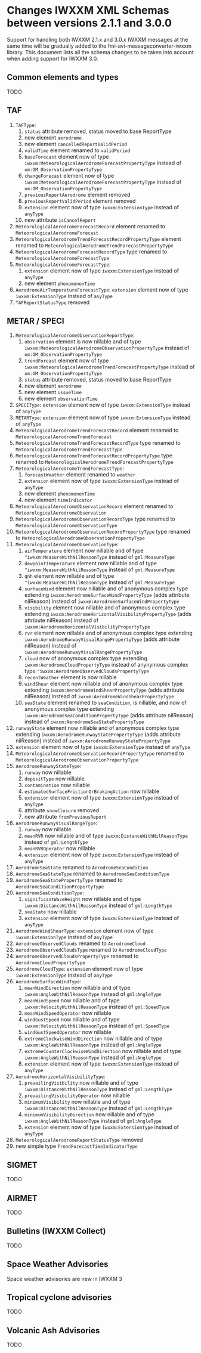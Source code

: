 #  Changes IWXXM XML Schemas between versions 2.1.1 and 3.0.0

Support for handling both IWXXM 2.1.x and 3.0.x IWXXM messages at the same time will be gradually added to 
the fmi-avi-messageconverter-iwxxm library. This document lists all the schema changes to be taken into 
account when adding support for IWXXM 3.0.

## Common elements and types
TODO

## TAF
1. ```TAFType```:
   1. ```status``` attribute removed, status moved to base ReportType
   1. new element ```aerodrome```
   1. new element ```cancelledReportValidPeriod```
   1. ```validTime``` element renamed to ```validPeriod``` 
   1. ```baseForecast``` element now of type ```iwxxm:MeteorologicalAerodromeForecastPropertyType``` instead of ```om:OM_ObservationPropertyType```
   1. ```changeForecast``` element now of type ```iwxxm:MeteorologicalAerodromeForecastPropertyType``` instead of ```om:OM_ObservationPropertyType```
   1. ```previousReportAerodrome``` element removed
   1. ```previousReportValidPeriod``` element removed
   1. ```extension``` element now of type ```iwxxm:ExtensionType``` instead of ```anyType```
   1. new attribute ```isCancelReport```
1. ```MeteorologicalAerodromeForecastRecord``` element renamed to ```MeteorologicalAerodromeForecast```
1. ```MeteorologicalAerodromeTrendForecastRecordPropertyType``` element renamed to ```MeteorologicalAerodromeTrendForecastPropertyType```
1. ```MeteorologicalAerodromeForecastRecordType``` type renamed to ```MeteorologicalAerodromeForecastType```
1. ```MeteorologicalAerodromeForecastType```:
   1. ```extension``` element now of type ```iwxxm:ExtensionType``` instead of ```anyType```
   1. new element ```phenomenonTime```
1. ```AerodromeAirTemperatureForecastType```: ```extension``` element now of type ```iwxxm:ExtensionType``` instead of ```anyType```
1. ```TAFReportStatusType``` removed

## METAR / SPECI

1. ```MeteorologicalAerodromeObservationReportType```:
   1. ```observation``` element is now nillable and of type ```iwxxm:MeteorologicalAerodromeObservationPropertyType``` instead of ```om:OM_ObservationPropertyType```
   1. ```trendForeast``` element now of type ```iwxxm:MeteorologicalAerodromeTrendForecastPropertyType``` instead of ```om:OM_ObservationPropertyType```
   1. ```status``` attribute removed, status moved to base ReportType
   1. new element ```aerodrome```
   1. new element ```issueTime```
   1. new element ```observationTime```
1. ```SPECIType```: ```extension``` element now of type ```iwxxm:ExtensionType``` instead of ```anyType```
1. ```METARType```: ```extension``` element now of type ```iwxxm:ExtensionType``` instead of ```anyType```
1. ```MeteorologicalAerodromeTrendForecastRecord``` element renamed to ```MeteorologicalAerodromeTrendForecast```
1. ```MeteorologicalAerodromeTrendForecastRecordType``` type renamed to ```MeteorologicalAerodromeTrendForecastType```
1. ```MeteorologicalAerodromeTrendForecastRecordPropertyType``` type renamed to ```MeteorologicalAerodromeTrendForecastPropertyType```
1. ```MeteorologicalAerodromeTrendForecastType```:
   1. ```forecastWeather``` element renamed to ```weather```
   1. ```extension``` element now of type ```iwxxm:ExtensionType``` instead of ```anyType```
   1. new element ```phenomenonTime```
   1. new element ```timeIndicator```
1. ```MeteorologicalAerodromeObservationRecord``` element renamed to ```MeteorologicalAerodromeObservation```
1. ```MeteorologicalAerodromeObservationRecordType``` type renamed to ```MeteorologicalAerodromeObservationType```
1. ```MeteorologicalAerodromeObservationRecordPropertyType``` type renamed to ```MeteorologicalAerodromeObservationPropertyType```
1. ```MeteorologicalAerodromeObservationType```:
   1. ```airTemperature``` element now nillable and of type ```"iwxxm:MeasureWithNilReasonType``` instead of ```gml:MeasureType```
   1. ```dewpointTemperature``` element now nillable and of type ```"iwxxm:MeasureWithNilReasonType``` instead of ```gml:MeasureType```
   1. ```qnh``` element now nillable and of type ```"iwxxm:MeasureWithNilReasonType``` instead of ```gml:MeasureType```
   1. ```surfaceWind``` element now nillable and of anonymous complex type extending ```iwxxm:AerodromeSurfaceWindPropertyType``` (adds attribute nilReason) 
   instead of ```iwxxm:AerodromeSurfaceWindPropertyType```
   1. ```visibility``` element now nillable and of anonymous complex type extending ```iwxxm:AerodromeHorizontalVisibilityPropertyType``` (adds attribute 
   nilReason) instead of ```iwxxm:AerodromeHorizontalVisibilityPropertyType```
   1. ```rvr``` element now nillable and of anonymous complex type extending ```iwxxm:AerodromeRunwayVisualRangePropertyType``` (adds attribute 
      nilReason) instead of ```iwxxm:AerodromeRunwayVisualRangePropertyType```
   1. ```cloud``` now of anonymous complex type extending ```iwxxm:AerodromeCloudPropertyType``` instead of anynymous complex type ```"iwxxm:AerodromeObservedCloudsPropertyType```
   1. ```recentWeather``` element is now nillable
   1.  ```windShear``` element now nillable and of anonymous complex type extending ```iwxxm:AerodromeWindShearPropertyType``` (adds attribute 
            nilReason) instead of ```iwxxm:AerodromeWindShearPropertyType```
   1. ```seaState``` element renamed to ```seaCondition```, is nillable, and now of anonymous complex type extending 
   ```iwxxm:AerodromeSeaConditionPropertyType``` (adds attribute nilReason) instead of ```iwxxm:AerodromeSeaStatePropertyType```
  1. ```runwayState``` element now nillable and of anonymous complex type extending ```iwxxm:AerodromeRunwayStatePropertyType``` (adds attribute 
                nilReason) instead of ```iwxxm:AerodromeRunwayStatePropertyType```
  1. ```extension``` element now of type ```iwxxm:ExtensionType``` instead of ```anyType```
1. ```MeteorologicalAerodromeObservationRecordPropertyType``` renamed to ```MeteorologicalAerodromeObservationPropertyType```
1. ```AerodromeRunwayStateType```:
   1. ```runway``` now nillable
   1. ```depositType``` now nillable
   1. ```contamination``` now nillable
   1. ```estimatedSurfaceFrictionOrBrakingAction``` now nillable
   1. ```extension``` element now of type ```iwxxm:ExtensionType``` instead of ```anyType```
   1. attribute ```snowClosure``` removed
   1. new attribute ```fromPreviousReport```
1. ```AerodromeRunwayVisualRangeType```:
   1. ```runway``` now nillable
   1. ```meanRVR``` now nillable and of type ```iwxxm:DistanceWithNilReasonType``` instead of ```gml:LengthType```
   1. ```meanRVROperator``` now nillable
   1. ```extension``` element now of type ```iwxxm:ExtensionType``` instead of ```anyType```
1. ```AerodromeSeaState``` renamed to ```AerodromeSeaCondition```
1. ```AerodromeSeaStateType``` renamed to ```AerodromeSeaConditionType```
1. ```AerodromeSeaStatePropertyType``` renamed to ```AerodromeSeaConditionPropertyType```
1. ```AerodromeSeaConditionType```:
   1. ```significantWaveHeight``` now nillable and of type ```iwxxm:DistanceWithNilReasonType``` instead of ```gml:LengthType```
   1. ```seaState``` now nillable
   1. ```extension``` element now of type ```iwxxm:ExtensionType``` instead of ```anyType```
1. ```AerodromeWindShearType```: ```extension``` element now of type ```iwxxm:ExtensionType``` instead of ```anyType```
1. ```AerodromeObservedClouds``` renamed to ```AerodromeCloud```
1. ```AerodromeObservedCloudsType``` renamed to ```AerodromeCloudType```
1. ```AerodromeObservedCloudsPropertyType``` renamed to ```AerodromeCloudPropertyType```
1. ```AerodromeCloudType```: ```extension``` element now of type ```iwxxm:ExtensionType``` instead of ```anyType```
1. ```AerodromeSurfaceWindType```:
   1. ```meanWindDirection``` now nillable and of type ```iwxxm:AngleWithNilReasonType``` instead of ```gml:AngleType```
   1. ```meanWindSpeed``` now nillable and of type ```iwxxm:VelocityWithNilReasonType``` instead of ```gml:SpeedType```
   1. ```meanWindSpeedOperator``` now nillable
   1. ```windGustSpeed``` now nillable and of type ```iwxxm:VelocityWithNilReasonType``` instead of ```gml:SpeedType```
   1. ```windGustSpeedOperator``` now nillable
   1. ```extremeClockwiseWindDirection``` now nillable and of type ```iwxxm:AngleWithNilReasonType``` instead of ```gml:AngleType```
   1. ```extremeCounterClockwiseWindDirection``` now nillable and of type ```iwxxm:AngleWithNilReasonType``` instead of ```gml:AngleType```
   1. ```extension``` element now of type ```iwxxm:ExtensionType``` instead of ```anyType```
1. ```AerodromeHorizontalVisibilityType```:
   1. ```prevailingVisibility``` now nillable and of type ```iwxxm:DistanceWithNilReasonType``` instead of ```gml:LengthType```
   1. ```prevailingVisibilityOperator``` now nillable
   1. ```minimumVisibility``` now nillable and of type ```iwxxm:DistanceWithNilReasonType``` instead of ```gml:LengthType```
   1. ```minimumVisibilityDirection``` now nillable and of type ```iwxxm:AngleWithNilReasonType``` instead of ```gml:AngleType```
   1. ```extension``` element now of type ```iwxxm:ExtensionType``` instead of ```anyType```
1. ```MeteorologicalAerodromeReportStatusType``` removed
1. new simple type ```TrendForecastTimeIndicatorType```   
   
## SIGMET
TODO
## AIRMET
TODO
## Bulletins (IWXXM Collect)
TODO

## Space Weather Advisories
Space weather advisories are new in IWXXM 3

## Tropical cyclone advisories
TODO

## Volcanic Ash Advisories
TODO
